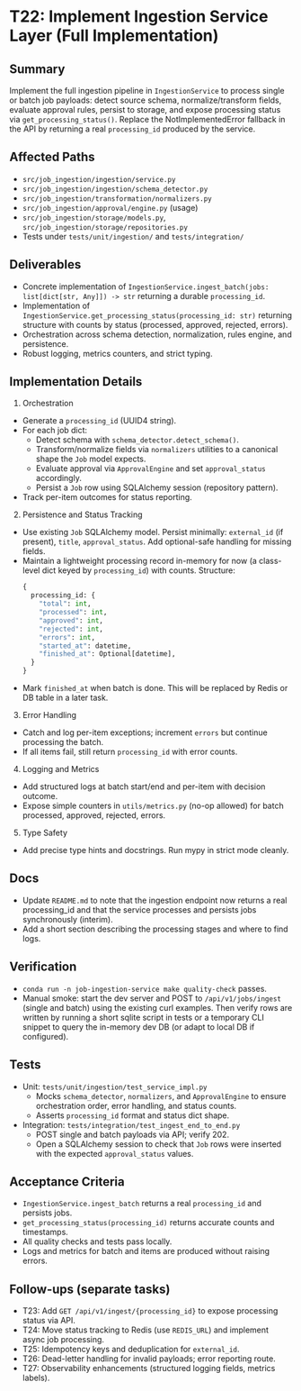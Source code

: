 # T22: Implement Ingestion Service Layer (Full Implementation)

## Summary
Implement the full ingestion pipeline in `IngestionService` to process single or batch job payloads: detect source schema, normalize/transform fields, evaluate approval rules, persist to storage, and expose processing status via `get_processing_status()`. Replace the NotImplementedError fallback in the API by returning a real `processing_id` produced by the service.

## Affected Paths
- `src/job_ingestion/ingestion/service.py`
- `src/job_ingestion/ingestion/schema_detector.py`
- `src/job_ingestion/transformation/normalizers.py`
- `src/job_ingestion/approval/engine.py` (usage)
- `src/job_ingestion/storage/models.py`, `src/job_ingestion/storage/repositories.py`
- Tests under `tests/unit/ingestion/` and `tests/integration/`

## Deliverables
- Concrete implementation of `IngestionService.ingest_batch(jobs: list[dict[str, Any]]) -> str` returning a durable `processing_id`.
- Implementation of `IngestionService.get_processing_status(processing_id: str)` returning structure with counts by status (processed, approved, rejected, errors).
- Orchestration across schema detection, normalization, rules engine, and persistence.
- Robust logging, metrics counters, and strict typing.

## Implementation Details
1) Orchestration
- Generate a `processing_id` (UUID4 string).
- For each job dict:
  - Detect schema with `schema_detector.detect_schema()`.
  - Transform/normalize fields via `normalizers` utilities to a canonical shape the `Job` model expects.
  - Evaluate approval via `ApprovalEngine` and set `approval_status` accordingly.
  - Persist a `Job` row using SQLAlchemy session (repository pattern).
- Track per-item outcomes for status reporting.

2) Persistence and Status Tracking
- Use existing `Job` SQLAlchemy model. Persist minimally: `external_id` (if present), `title`, `approval_status`. Add optional-safe handling for missing fields.
- Maintain a lightweight processing record in-memory for now (a class-level dict keyed by `processing_id`) with counts. Structure:
  ```python
  {
    processing_id: {
      "total": int,
      "processed": int,
      "approved": int,
      "rejected": int,
      "errors": int,
      "started_at": datetime,
      "finished_at": Optional[datetime],
    }
  }
  ```
- Mark `finished_at` when batch is done. This will be replaced by Redis or DB table in a later task.

3) Error Handling
- Catch and log per-item exceptions; increment `errors` but continue processing the batch.
- If all items fail, still return `processing_id` with error counts.

4) Logging and Metrics
- Add structured logs at batch start/end and per-item with decision outcome.
- Expose simple counters in `utils/metrics.py` (no-op allowed) for batch processed, approved, rejected, errors.

5) Type Safety
- Add precise type hints and docstrings. Run mypy in strict mode cleanly.

## Docs
- Update `README.md` to note that the ingestion endpoint now returns a real processing_id and that the service processes and persists jobs synchronously (interim).
- Add a short section describing the processing stages and where to find logs.

## Verification
- `conda run -n job-ingestion-service make quality-check` passes.
- Manual smoke: start the dev server and POST to `/api/v1/jobs/ingest` (single and batch) using the existing curl examples. Then verify rows are written by running a short sqlite script in tests or a temporary CLI snippet to query the in-memory dev DB (or adapt to local DB if configured).

## Tests
- Unit: `tests/unit/ingestion/test_service_impl.py`
  - Mocks `schema_detector`, `normalizers`, and `ApprovalEngine` to ensure orchestration order, error handling, and status counts.
  - Asserts `processing_id` format and status dict shape.
- Integration: `tests/integration/test_ingest_end_to_end.py`
  - POST single and batch payloads via API; verify 202.
  - Open a SQLAlchemy session to check that `Job` rows were inserted with the expected `approval_status` values.

## Acceptance Criteria
- `IngestionService.ingest_batch` returns a real `processing_id` and persists jobs.
- `get_processing_status(processing_id)` returns accurate counts and timestamps.
- All quality checks and tests pass locally.
- Logs and metrics for batch and items are produced without raising errors.

## Follow-ups (separate tasks)
- T23: Add `GET /api/v1/ingest/{processing_id}` to expose processing status via API.
- T24: Move status tracking to Redis (use `REDIS_URL`) and implement async job processing.
- T25: Idempotency keys and deduplication for `external_id`.
- T26: Dead-letter handling for invalid payloads; error reporting route.
- T27: Observability enhancements (structured logging fields, metrics labels).
